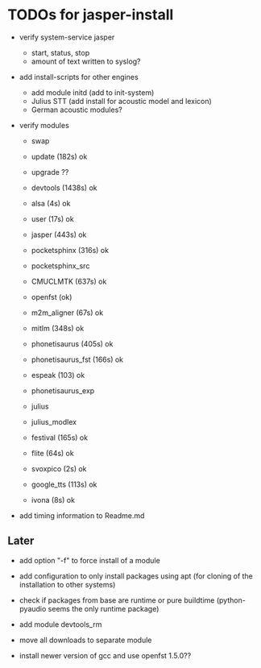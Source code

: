 TODOs for jasper-install
========================

- verify system-service jasper
  * start, status, stop
  * amount of text written to syslog?

- add install-scripts for other engines
  * add module initd (add to init-system)
  * Julius STT (add install for acoustic model and lexicon)
  * German acoustic modules?

- verify modules
  * swap
  * update (182s) ok
  * upgrade ??
  * devtools (1438s) ok
  * alsa (4s) ok
  * user (17s) ok
  * jasper (443s) ok
  * pocketsphinx (316s) ok
  * pocketsphinx_src
  * CMUCLMTK (637s) ok
  * openfst (ok)
  * m2m_aligner (67s) ok
  * mitlm (348s) ok
  * phonetisaurus (405s) ok
  * phonetisaurus_fst (166s) ok
  * espeak (103) ok

  * phonetisaurus_exp
  * julius
  * julius_modlex
  * festival (165s) ok
  * flite (64s) ok
  * svoxpico (2s) ok
  * google_tts (113s) ok
  * ivona (8s) ok

- add timing information to Readme.md


Later
-----

- add option "-f" to force install of a module

- add configuration to only install packages using apt (for cloning
  of the installation to other systems)

- check if packages from base are runtime or pure buildtime
  (python-pyaudio seems the only runtime package)

- add module devtools_rm

- move all downloads to separate module

- install newer version of gcc and use openfst 1.5.0??
